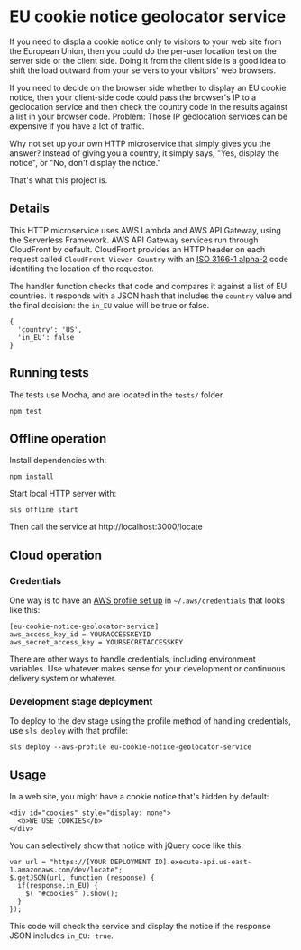 # EU cookie notice geolocator service

If you need to displa a cookie notice only to visitors to your web site from the European Union, then you could do the per-user location test on the server side or the client side.  Doing it from the client side is a good idea to shift the load outward from your servers to your visitors' web browsers.

If you need to decide on the browser side whether to display an EU cookie notice, then your client-side code could pass the browser's IP to a geolocation service and then check the country code in the results against a list in your browser code.  Problem: Those IP geolocation services can be expensive if you have a lot of traffic.

Why not set up your own HTTP microservice that simply gives you the answer?  Instead of giving you a country, it simply says, "Yes, display the notice", or "No, don't display the notice."

That's what this project is.

## Details

This HTTP microservice uses AWS Lambda and AWS API Gateway, using the Serverless Framework.  AWS API Gateway services run through CloudFront by default.  CloudFront provides an HTTP header on each request called ```CloudFront-Viewer-Country``` with an [ISO 3166-1 alpha-2](http://en.wikipedia.org/wiki/ISO_3166-1_alpha-2) code identifing the location of the requestor.

The handler function checks that code and compares it against a list of EU countries.  It responds with a JSON hash that includes the ```country``` value and the final decision: the ```in_EU``` value will be true or false.

    {
      'country': 'US',
      'in_EU': false
    }

## Running tests

The tests use Mocha, and are located in the ```tests/``` folder.

    npm test

## Offline operation

Install dependencies with:

    npm install

Start local HTTP server with:

    sls offline start

Then call the service at http://localhost:3000/locate

## Cloud operation

### Credentials

One way is to have an [AWS profile set up](https://serverless.com/framework/docs/providers/aws/guide/credentials/) in ```~/.aws/credentials``` that looks like this:

    [eu-cookie-notice-geolocator-service]
    aws_access_key_id = YOURACCESSKEYID
    aws_secret_access_key = YOURSECRETACCESSKEY

There are other ways to handle credentials, including environment variables.  Use whatever makes sense for your development or continuous delivery system or whatever.

### Development stage deployment

To deploy to the dev stage using the profile method of handling credentials, use ```sls deploy``` with that profile:

    sls deploy --aws-profile eu-cookie-notice-geolocator-service

## Usage

In a web site, you might have a cookie notice that's hidden by default:

    <div id="cookies" style="display: none">
      <b>WE USE COOKIES</b>
    </div>

You can selectively show that notice with jQuery code like this:

    var url = "https://[YOUR DEPLOYMENT ID].execute-api.us-east-1.amazonaws.com/dev/locate";
    $.getJSON(url, function (response) {
      if(response.in_EU) {
        $( "#cookies" ).show();
      }
    });

This code will check the service and display the notice if the response JSON includes ```in_EU: true```.
